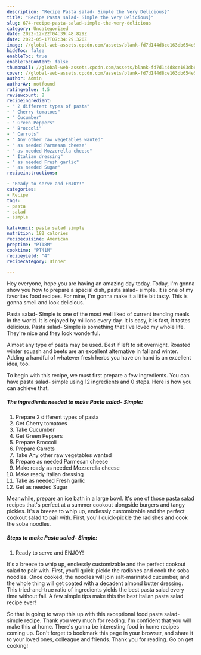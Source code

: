 ```yaml
---
description: "Recipe Pasta salad- Simple the Very Delicious}"
title: "Recipe Pasta salad- Simple the Very Delicious}"
slug: 674-recipe-pasta-salad-simple-the-very-delicious
category: Uncategorized
date: 2022-12-22T04:39:48.829Z
date: 2023-05-17T07:34:29.320Z
image: //global-web-assets.cpcdn.com/assets/blank-fd7d144d8ce163db654e5a02c40b08a2775adb7897d16e4062681dc7e1b2800f.png
hideToc: false
enableToc: true
enableTocContent: false
thumbnail: //global-web-assets.cpcdn.com/assets/blank-fd7d144d8ce163db654e5a02c40b08a2775adb7897d16e4062681dc7e1b2800f.png
cover: //global-web-assets.cpcdn.com/assets/blank-fd7d144d8ce163db654e5a02c40b08a2775adb7897d16e4062681dc7e1b2800f.png
author: Admin
authorAv: notfound
ratingvalue: 4.5
reviewcount: 8
recipeingredient:
- " 2 different types of pasta"
- " Cherry tomatoes"
- " Cucumber"
- " Green Peppers"
- " Broccoli"
- " Carrots"
- " Any other raw vegetables wanted"
- " as needed Parmesan cheese"
- " as needed Mozzerella cheese"
- " Italian dressing"
- " as needed Fresh garlic"
- " as needed Sugar"
recipeinstructions:

- "Ready to serve and ENJOY!"
categories:
- Recipe
tags:
- pasta
- salad
- simple

katakunci: pasta salad simple 
nutrition: 182 calories
recipecuisine: American
preptime: "PT18M"
cooktime: "PT41M"
recipeyield: "4"
recipecategory: Dinner

---
```



Hey everyone, hope you are having an amazing day today. Today, I'm gonna show you how to prepare a special dish, pasta salad- simple. It is one of my favorites food recipes. For mine, I'm gonna make it a little bit tasty. This is gonna smell and look delicious.

Pasta salad- Simple is one of the most well liked of current trending meals in the world. It is enjoyed by millions every day. It is easy, it is fast, it tastes delicious. Pasta salad- Simple is something that I've loved my whole life. They're nice and they look wonderful.

Almost any type of pasta may be used. Best if left to sit overnight. Roasted winter squash and beets are an excellent alternative in fall and winter. Adding a handful of whatever fresh herbs you have on hand is an excellent idea, too.


To begin with this recipe, we must first prepare a few ingredients. You can have pasta salad- simple using 12 ingredients and 0 steps. Here is how you can achieve that.

<!--inarticleads1-->

##### The ingredients needed to make Pasta salad- Simple:

1. Prepare  2 different types of pasta
1. Get  Cherry tomatoes
1. Take  Cucumber
1. Get  Green Peppers
1. Prepare  Broccoli
1. Prepare  Carrots
1. Take  Any other raw vegetables wanted
1. Prepare  as needed Parmesan cheese
1. Make ready  as needed Mozzerella cheese
1. Make ready  Italian dressing
1. Take  as needed Fresh garlic
1. Get  as needed Sugar


Meanwhile, prepare an ice bath in a large bowl. It&#39;s one of those pasta salad recipes that&#39;s perfect at a summer cookout alongside burgers and tangy pickles. It&#39;s a breeze to whip up, endlessly customizable and the perfect cookout salad to pair with. First, you&#39;ll quick-pickle the radishes and cook the soba noodles. 

<!--inarticleads2-->

##### Steps to make Pasta salad- Simple:


1. Ready to serve and ENJOY!

It&#39;s a breeze to whip up, endlessly customizable and the perfect cookout salad to pair with. First, you&#39;ll quick-pickle the radishes and cook the soba noodles. Once cooked, the noodles will join salt-marinated cucumber, and the whole thing will get coated with a decadent almond butter dressing. This tried-and-true ratio of ingredients yields the best pasta salad every time without fail. A few simple tips make this the best Italian pasta salad recipe ever! 

So that is going to wrap this up with this exceptional food pasta salad- simple recipe. Thank you very much for reading. I'm confident that you will make this at home. There's gonna be interesting food in home recipes coming up. Don't forget to bookmark this page in your browser, and share it to your loved ones, colleague and friends. Thank you for reading. Go on get cooking!
